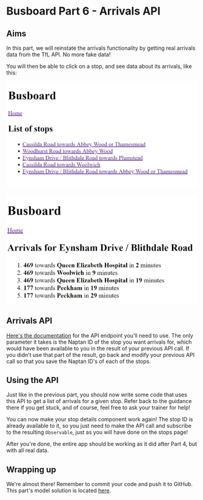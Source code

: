 # Busboard Part 6 - Arrivals API

## Aims

In this part, we will reinstate the arrivals functionality by getting real arrivals data from the TfL API. No more fake data!

You will then be able to click on a stop, and see data about its arrivals, like this:

![Part 6 stops](assets/part6stops.png)

![Part 6 arrivals](assets/part6arrivals.png)

## Arrivals API

[Here's the documentation](https://api.tfl.gov.uk/swagger/ui/index.html?url=/swagger/docs/v1#!/StopPoint/StopPoint_Arrivals) for the API endpoint you'll need to use. The only parameter it takes is the Naptan ID of the stop you want arrivals for, which would have been available to you in the result of your previous API call. If you didn't use that part of the result, go back and modify your previous API call so that you save the Naptan ID's of each of the stops.

## Using the API

Just like in the previous part, you should now write some code that uses this API to get a list of arrivals for a given stop. Refer back to the guidance there if you get stuck, and of course, feel free to ask your trainer for help!

You can now make your stop details component work again! The stop ID is already available to it, so you just need to make the API call and subscribe to the resulting `Observable`, just as you will have done on the stops page!

After you're done, the entire app should be working as it did after Part 4, but with all real data.

## Wrapping up

We're almost there! Remember to commit your code and push it to GitHub. This part's model solution is located [here](https://github.com/scl-softwire/angular-training/tree/part6/busboard).